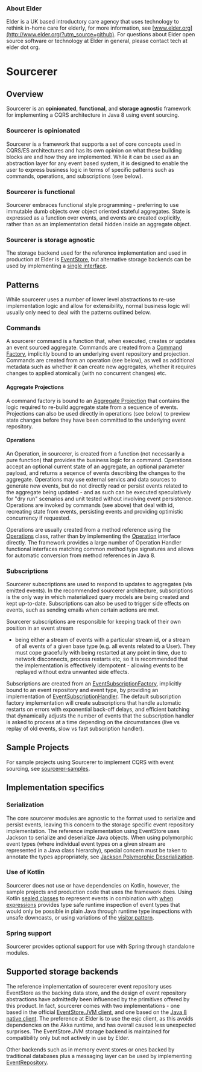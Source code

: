 ### About Elder

Elder is a UK based introductory care agency that uses technology to rethink in-home care for
elderly, for more information, see [www.elder.org](http://www.elder.org/?utm_source=github).
For questions about Elder open source software or technology at Elder in general, please contact
tech at elder dot org.

Sourcerer
=========

## Overview

Sourcerer is an **opinionated**, **functional**, and **storage agnostic** framework for
implementing a CQRS architecture in Java 8 using event sourcing. 

### Sourcerer is opinionated

Sourcerer is a framework that supports a set of core concepts used in CQRS/ES architectures and
has its own opinion on what these building blocks are and how they are implemented. While it can
be used as an abstraction layer for any event based system, it is designed to enable the user to
express business logic in terms of specific patterns such as commands, operations, and subscriptions
(see below).

### Sourcerer is functional

Sourcerer embraces functional style programming - preferring to use immutable dumb objects over
object oriented stateful aggregates. State is expressed as a function over events, and events are
created explicitly, rather than as an implementation detail hidden inside an aggregate object.

### Sourcerer is storage agnostic

The storage backend used for the reference implementation and used in production at Elder is 
[EventStore](http://www.geteventstore.com), but alternative storage backends can be used by
implementing a [single interface](https://github.com/elder-oss/sourcerer/blob/master/sourcerer-core/src/main/java/org/elder/sourcerer/EventRepository.java).

## Patterns

While sourcerer uses a number of lower level abstractions to re-use implementation logic and allow
for extensibility, normal business logic will usually only need to deal with the patterns outlined
below.

### Commands

A sourcerer command is a function that, when executed, creates or updates an event sourced
aggregate. Commands are created from a
[Command Factory](https://github.com/elder-oss/sourcerer/blob/master/sourcerer-core/src/main/java/org/elder/sourcerer/CommandFactory.java), implicitly bound to an underlying event repository and projection. Commands are created from an operation (see below), as well as additional metadata such as whether it can create new aggregates, whether it requires changes to applied atomically (with no concurrent changes) etc.

#### Aggregate Projections

A command factory is bound to an
[Aggregate Projection](https://github.com/elder-oss/sourcerer/blob/master/sourcerer-core/src/main/java/org/elder/sourcerer/AggregateProjection.java)
that contains the logic required to re-build aggregate state from a sequence of events.
Projections can also be used directly in operations (see below) to preview state changes before
they have been committed to the underlying event repository.

#### Operations

An Operation, in sourcerer, is created from a function (not necessarily a pure function) that
provides the business logic for a command. Operations accept an optional current state of an
aggregate, an optional parameter payload, and returns a seqence of events describing the changes
to the aggregate. Operations may use external servics and data sources to generate new events, but
do not directly read or persist events related to the aggregate being updated - and as such can be
executed speculatively for "dry run" scenarios and unit tested without involving event persistence.
Operations are invoked by commands (see above) that deal with id, recreating state from events,
persisting events and providing optimistic concurrency if requested.

Operations are usually created from a method reference using the
[Operations](https://github.com/elder-oss/sourcerer/blob/master/sourcerer-core/src/main/java/org/elder/sourcerer/Operations.java)
class, rather than by implementing the
[Operation](https://github.com/elder-oss/sourcerer/blob/master/sourcerer-core/src/main/java/org/elder/sourcerer/Operation.java)
interface directly. The framework provides a large number of Operation Handler functional interfaces
matching common method type signatures and allows for automatic conversion from method references
in Java 8.

### Subscriptions

Sourcerer subscriptions are used to respond to updates to aggregates (via emitted events). In the
recommended sourcerer architecture, subscriptions is the only way in which materialized query models
are being created and kept up-to-date. Subscriptions can also be used to trigger side effects on
events, such as sending emails when certain actions are met.

Sourcerer subscriptions are responsible for keeping track of their own position in an event stream
- being either a stream of events with a particular stream id, or a stream of all events of a given
base type (e.g. all events related to a User). They must cope gracefully with being restarted at
any point in time, due to network disconnects, process restarts etc, so it is recommended that the
implementation is effectively idempotent - allowing events to be replayed without extra unwanted
side effects.

Subscriptions are created from an 
[EventSubscriptionFactory](https://github.com/elder-oss/sourcerer/blob/master/sourcerer-core/src/main/java/org/elder/sourcerer/EventSubscriptionFactory.java),
implicitly bound to an event repository and event type, by providing an implementation of
[EventSubscriptionHandler](https://github.com/elder-oss/sourcerer/blob/master/sourcerer-core/src/main/java/org/elder/sourcerer/EventSubscriptionHandler.java).
The default subscription factory implementation will create subscriptions that handle automatic
restarts on errors with exponential back-off delays, and efficient batching that dynamically
adjusts the number of events that the subscription handler is asked to process at a time depending
on the circumstances (live vs replay of old events, slow vs fast subscription handler).

## Sample Projects

For sample projects using Sourcerer to implement CQRS with event sourcing, see [sourcerer-samples](https://github.com/elder-oss/sourcerer-samples).

## Implementation specifics

### Serialization

The core sourcerer modules are agnostic to the format used to serialize and persist events, leaving
this concern to the storage specific event repository implementation. The reference implementation
using EventStore uses Jackson to serialize and deserialize Java objects. When using polymorphic
event types (where individual event types on a given stream are represented in a Java class
hierarchy), special concern must be taken to annotate the types appropriately, see
[Jackson Polymorphic Deserialization](http://wiki.fasterxml.com/JacksonPolymorphicDeserialization).

### Use of Kotlin

Sourcerer does not use or have dependencies on Kotlin, however, the sample projects and production
code that uses the framework does. Using Kotlin
[sealed classes](https://kotlinlang.org/docs/reference/classes.html#sealed-classes) to represent
events in combination with [when expressions](https://kotlinlang.org/docs/reference/control-flow.html#when-expression)
provides type safe runtime inspection of event types that would only be possible in plain Java
through runtime type inspections with unsafe downcasts, or using variations of the
[visitor pattern](https://en.wikipedia.org/wiki/Visitor_pattern).

### Spring support

Sourcerer provides optional support for use with Spring through standalone modules.

## Supported storage backends

The reference implementation of sourecerer event repository uses EventStore as the backing data
store, and the design of event repository abstractions have admittedly been influenced by the
primitives offered by this product. In fact, sourcerer comes with two implementations - one based
in the official [EventStore.JVM client](https://github.com/EventStore/EventStore.JVM),
and one based on the [Java 8 native client](https://github.com/msemys/esjc). The preference at Elder
is to use the esjc client, as this avoids dependencies on the Akka runtime, and has overall caused
less unexpected surprises. The EventStore.JVM storage backend is maintained for compatibility only
but not actively in use by Elder.

Other backends such as in memory event stores or ones backed by traditional databases plus a
messaging layer can be used by implementing
[EventRepository](https://github.com/elder-oss/sourcerer/blob/master/sourcerer-core/src/main/java/org/elder/sourcerer/EventRepository.java).
